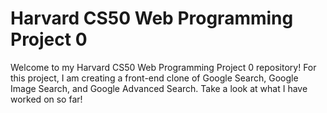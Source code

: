 # Harvard CS50 Web Programming Project 0
Welcome to my Harvard CS50 Web Programming Project 0 repository!
For this project, I am creating a front-end clone of Google Search, Google Image Search, and Google Advanced Search. Take a look at what I have worked on so far!
